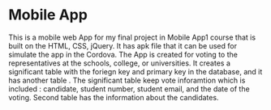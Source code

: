 # Mobile App
This is a mobile web App for my final project in Mobile App1 course
that is built on the HTML, CSS, jQuery. 
It has apk file that it can be used for simulate the app in the Cordova.
The App is created for voting to the representatives at the schools, college, or universities.
It creates a significant table with the foriegn key and primary key in the database, and it has another table .
The significant table keep vote inforamtion which is included : candidate, student number, student email, and the date of the voting.
Second table has the information about the candidates.
